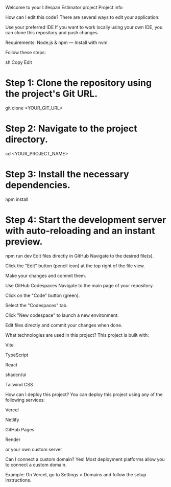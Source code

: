 Welcome to your Lifespan Estimator project
Project info

How can I edit this code?
There are several ways to edit your application:

Use your preferred IDE
If you want to work locally using your own IDE, you can clone this repository and push changes.

Requirements: Node.js & npm — Install with nvm

Follow these steps:

sh
Copy
Edit
# Step 1: Clone the repository using the project's Git URL.
git clone <YOUR_GIT_URL>

# Step 2: Navigate to the project directory.
cd <YOUR_PROJECT_NAME>

# Step 3: Install the necessary dependencies.
npm install

# Step 4: Start the development server with auto-reloading and an instant preview.
npm run dev
Edit files directly in GitHub
Navigate to the desired file(s).

Click the "Edit" button (pencil icon) at the top right of the file view.

Make your changes and commit them.

Use GitHub Codespaces
Navigate to the main page of your repository.

Click on the "Code" button (green).

Select the "Codespaces" tab.

Click "New codespace" to launch a new environment.

Edit files directly and commit your changes when done.

What technologies are used in this project?
This project is built with:

Vite

TypeScript

React

shadcn/ui

Tailwind CSS

How can I deploy this project?
You can deploy this project using any of the following services:

Vercel

Netlify

GitHub Pages

Render

or your own custom server

Can I connect a custom domain?
Yes! Most deployment platforms allow you to connect a custom domain.

Example: On Vercel, go to Settings > Domains and follow the setup instructions.